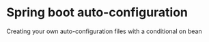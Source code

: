 # Spring boot auto-configuration  
Creating your own auto-configuration files with a conditional on bean
